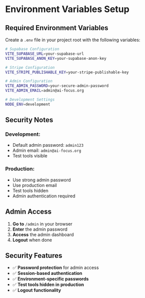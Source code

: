 # Environment Variables Setup

## Required Environment Variables

Create a `.env` file in your project root with the following variables:

```bash
# Supabase Configuration
VITE_SUPABASE_URL=your-supabase-url
VITE_SUPABASE_ANON_KEY=your-supabase-anon-key

# Stripe Configuration
VITE_STRIPE_PUBLISHABLE_KEY=your-stripe-publishable-key

# Admin Configuration
VITE_ADMIN_PASSWORD=your-secure-admin-password
VITE_ADMIN_EMAIL=admin@ai-focus.org

# Development Settings
NODE_ENV=development
```

## Security Notes

### Development:
- Default admin password: `admin123`
- Admin email: `admin@ai-focus.org`
- Test tools visible

### Production:
- Use strong admin password
- Use production email
- Test tools hidden
- Admin authentication required

## Admin Access

1. **Go to** `/admin` in your browser
2. **Enter** the admin password
3. **Access** the admin dashboard
4. **Logout** when done

## Security Features

- ✅ **Password protection** for admin access
- ✅ **Session-based authentication**
- ✅ **Environment-specific passwords**
- ✅ **Test tools hidden in production**
- ✅ **Logout functionality**
